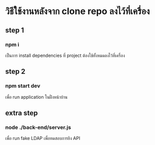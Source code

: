 # วิธีใช้งานหลังจาก clone repo ลงไว้ที่เครื่อง

## step 1

### npm i 
เป็นการ install dependencies ที่ project ต้องใช้ทั้งหมดลงไว้ที่เครื่อง

## step 2

### npm start dev
เพื่อ run application ในฝั่งหน้าบ้าน

## extra step 

### node ./back-end/server.js 
เพื่อ run fake LDAP เพื่อทดสอบการยิง API 

